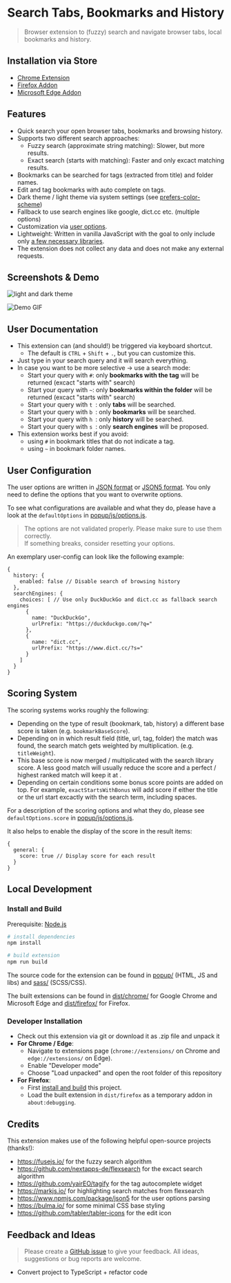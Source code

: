 # Search Tabs, Bookmarks and History

> Browser extension to (fuzzy) search and navigate browser tabs, local bookmarks and history.

## Installation via Store

* [Chrome Extension](https://chrome.google.com/webstore/detail/tabs-bookmark-and-history/cofpegcepiccpobikjoddpmmocficdjj?hl=en-GB&authuser=0)
* [Firefox Addon](https://addons.mozilla.org/en-US/firefox/addon/search-tabs-bookmarks-history/)
* [Microsoft Edge Addon](https://microsoftedge.microsoft.com/addons/detail/search-tabs-bookmarks-an/ldmbegkendnchhjppahaadhhakgfbfpo)

## Features

* Quick search your open browser tabs, bookmarks and browsing history.
* Supports two different search approaches: 
  * Fuzzy search (approximate string matching): Slower, but more results.
  * Exact search (starts with matching): Faster and only excact matching results.
* Bookmarks can be searched for tags (extracted from title) and folder names.
* Edit and tag bookmarks with auto complete on tags.
* Dark theme / light theme via system settings (see [prefers-color-scheme](https://developer.mozilla.org/en-US/docs/Web/CSS/@media/prefers-color-scheme))
* Fallback to use search engines like google, dict.cc etc. (multiple options)
* Customization via [user options](#user-configuration).
* Lightweight: Written in vanilla JavaScript with the goal to only include only [a few necessary libraries](#credits).
* The extension does not collect any data and does not make any external requests.

## Screenshots & Demo

![light and dark theme](/images/bookmark-and-history-search-screenshots.png "light and dark theme")

![Demo GIF](/images/bookmark-and-history-search.gif "Demo GIF")

## User Documentation

* This extension can (and should!) be triggered via keyboard shortcut.
  * The default is `CTRL` + `Shift` + `.`, but you can customize this.
* Just type in your search query and it will search everything.
* In case you want to be more selective -> use a search mode:
  * Start your query with `#`: only **bookmarks with the tag** will be returned (excact "starts with" search)
  * Start your query with `~`: only **bookmarks within the folder** will be returned (excact "starts with" search)
  * Start your query with `t `: only **tabs** will be searched.
  * Start your query with `b `: only **bookmarks** will be searched.
  * Start your query with `h `: only **history** will be searched.
  * Start your query with `s `: only **search engines** will be proposed.
* This extension works best if you avoid:
  * using `#` in bookmark titles that do not indicate a tag.
  * using `~` in bookmark folder names.

## User Configuration

The user options are written in [JSON format](https://en.wikipedia.org/wiki/JSON) or [JSON5 format](https://json5.org/). You only need to define the options that you want to overwrite options.

To see what configurations are available and what they do, please have a look at the `defaultOptions` in [popup/js/options.js](popup/js/options.js).

> The options are not validated properly. Please make sure to use them correctly.<br/>
> If something breaks, consider resetting your options.

An exemplary user-config can look like the following example:

```json5
{
  history: {
    enabled: false // Disable search of browsing history
  },
  searchEngines: {
    choices: [ // Use only DuckDuckGo and dict.cc as fallback search engines
      {
        name: "DuckDuckGo",
        urlPrefix: "https://duckduckgo.com/?q="
      },
      {
        name: "dict.cc",
        urlPrefix: "https://www.dict.cc/?s="
      }
    ]
  }
}
```

## Scoring System

The scoring systems works roughly the following:

* Depending on the type of result (bookmark, tab, history) a different base score is taken (e.g. `bookmarkBaseScore`).
* Depending on in which result field (title, url, tag, folder) the match was found, the search match gets weighted by multiplication. (e.g. `titleWeight`).
* This base score is now merged / multiplicated with the search library score. A less good match will usually reduce the score and a perfect / highest ranked match will keep it at .
* Depending on certain conditions some bonus score points are added on top. For example, `exactStartsWithBonus` will add score if either the title or the url start excactly with the search term, including spaces.

For a description of the scoring options and what they do, please see `defaultOptions.score` in [popup/js/options.js](popup/js/options.js).

It also helps to enable the display of the score in the result items:

```json5
{
  general: {
    score: true // Display score for each result
  }
}
```

## Local Development

### Install and Build

Prerequisite: [Node.js](https://nodejs.org/en/)

```sh
# install dependencies
npm install

# build extension
npm run build
```

The source code for the extension can be found in [popup/](popup/) (HTML, JS and libs) and [sass/](sass/) (SCSS/CSS).

The built extensions can be found in [dist/chrome/](dist/chrome/) for Google Chrome and Microsoft Edge and [dist/firefox/](dist/firefox/) for Firefox.

### Developer Installation

* Check out this extension via git or download it as .zip file and unpack it
* **For Chrome / Edge**:
  * Navigate to extensions page (`chrome://extensions/` on Chrome and `edge://extensions/` on Edge).
  * Enable "Developer mode"
  * Choose "Load unpacked" and open the root folder of this repository
* **For Firefox**: 
  * First [install and build](#install-and-build) this project. 
  * Load the built extension in `dist/firefox` as a temporary addon in `about:debugging`.

## Credits

This extension makes use of the following helpful open-source projects (thanks!):
* https://fusejs.io/ for the fuzzy search algorithm
* https://github.com/nextapps-de/flexsearch for the excact search algorithm
* https://github.com/yairEO/tagify for the tag autocomplete widget
* https://markjs.io/ for highlighting search matches from flexsearch
* https://www.npmjs.com/package/json5 for the user options parsing
* https://bulma.io/ for some minimal CSS base styling
* https://github.com/tabler/tabler-icons for the edit icon

## Feedback and Ideas

> Please create a [GitHub issue](https://github.com/Fannon/search-tabs-bookmarks-and-history/issues) to give your feedback. 
> All ideas, suggestions or bug reports are welcome.

* Convert project to TypeScript + refactor code
